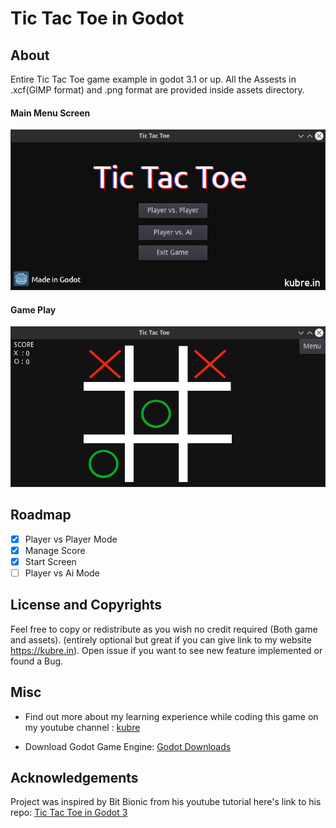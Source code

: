 # Tic Tac Toe in Godot

## About

Entire Tic Tac Toe game example in godot 3.1 or up.
All the Assests in .xcf(GIMP format) and .png format are provided inside assets directory.

#### Main Menu Screen
![Main Menu](images/Menu.png)

#### Game Play
![Game Play](images/Game.png)

## Roadmap
 
- [x] Player vs Player Mode
- [x] Manage Score
- [x] Start Screen
- [ ] Player vs Ai Mode

## License and Copyrights
Feel free to copy or redistribute as you wish no credit required (Both game and assets). (entirely optional but great if you can give link to my website https://kubre.in). Open issue if you want to see new feature implemented or found a Bug.

## Misc

- Find out more about my learning experience while coding this game on my youtube channel : [kubre](https://www.youtube.com/channel/UCruYKNvpEEMN-gtGRu98W_g)

- Download Godot Game Engine: [Godot Downloads](https://godotengine.org/download)

## Acknowledgements
Project was inspired by Bit Bionic from his youtube tutorial here's link to his repo:
[Tic Tac Toe in Godot 3](https://github.com/bitbionic/tic-tac-toe-gd3)

